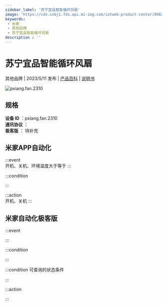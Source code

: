 ```yaml
---
sidebar_label: '苏宁宜品智能循环风扇'
image: 'https://cdn.cnbj1.fds.api.mi-img.com/iotweb-product-center/0982ec051acca8270acafa6cd692de30_1680482973644.png?GalaxyAccessKeyId=AKVGLQWBOVIRQ3XLEW&Expires=9223372036854775807&Signature=f0ZbIBf8ONzvnBuLeb2o0owHv6Q='
keywords: 
 - 米家
 - 其他品牌
 - 苏宁宜品智能循环风扇
description : ''
---
```

# 苏宁宜品智能循环风扇

其他品牌 | 2023/5/11 发布 | [产品百科](https://home.mi.com/webapp/content/baike/product/index.html?model=pxiang.fan.2310/) | [说明书](https://home.mi.com/views/introduction.html?model=pxiang.fan.2310&region=cn)

![pxiang.fan.2310](https://cdn.cnbj1.fds.api.mi-img.com/iotweb-product-center/0982ec051acca8270acafa6cd692de30_1680482973644.png?GalaxyAccessKeyId=AKVGLQWBOVIRQ3XLEW&Expires=9223372036854775807&Signature=f0ZbIBf8ONzvnBuLeb2o0owHv6Q=)

## 规格  
> 
**设备 ID** ：pxiang.fan.2310  
**通讯协议** ：  
**极客版**  ： 待补充 


## 米家APP自动化  

:::event  
开机、关机、环境温度大于等于
:::

:::condition  

:::

:::action   
开机、关机
:::

## 米家自动化极客版  

:::event  

:::

:::condition  

:::

:::condition 可查询的状态条件  

:::

:::action  

:::

        
